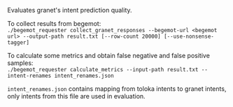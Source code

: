 Evaluates granet's intent prediction quality.

To collect results from begemot:  
```./begemot_requester collect_granet_responses --begemot-url <begemot url> --output-path result.txt [--row-count 20000] [--use-nonsense-tagger]```  

To calculate some metrics and obtain false negative and false positive samples:  
```./begemot_requester calculate_metrics --input-path result.txt --intent-renames intent_renames.json```  

`intent_renames.json` contains mapping from toloka intents to granet intents, only intents from this file are used in evaluation.